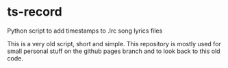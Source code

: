 # ts-record
Python script to add timestamps to .lrc song lyrics files

This is a very old script, short and simple.
This repository is mostly used for small personal stuff on the github pages branch and to look back to this old code.
